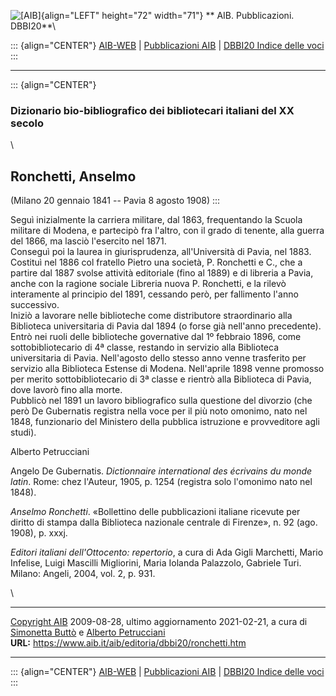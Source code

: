 ![\[AIB\]](/aib/wi/aibv72.gif){align="LEFT" height="72" width="71"}
** AIB. Pubblicazioni. DBBI20**\

::: {align="CENTER"}
[AIB-WEB](/) \| [Pubblicazioni AIB](/pubblicazioni/) \| [DBBI20 Indice
delle voci](dbbi20.htm)
:::

------------------------------------------------------------------------

::: {align="CENTER"}
### Dizionario bio-bibliografico dei bibliotecari italiani del XX secolo

\

## Ronchetti, Anselmo

(Milano 20 gennaio 1841 -- Pavia 8 agosto 1908)
:::

Seguì inizialmente la carriera militare, dal 1863, frequentando la
Scuola militare di Modena, e partecipò fra l\'altro, con il grado di
tenente, alla guerra del 1866, ma lasciò l\'esercito nel 1871.\
Conseguì poi la laurea in giurisprudenza, all\'Università di Pavia, nel
1883.\
Costituì nel 1886 col fratello Pietro una società, P. Ronchetti e C.,
che a partire dal 1887 svolse attività editoriale (fino al 1889) e di
libreria a Pavia, anche con la ragione sociale Libreria nuova P.
Ronchetti, e la rilevò interamente al principio del 1891, cessando però,
per fallimento l\'anno successivo.\
Iniziò a lavorare nelle biblioteche come distributore straordinario alla
Biblioteca universitaria di Pavia dal 1894 (o forse già nell\'anno
precedente).\
Entrò nei ruoli delle biblioteche governative dal 1º febbraio 1896, come
sottobibliotecario di 4ª classe, restando in servizio alla Biblioteca
universitaria di Pavia. Nell\'agosto dello stesso anno venne trasferito
per servizio alla Biblioteca Estense di Modena. Nell\'aprile 1898 venne
promosso per merito sottobibliotecario di 3ª classe e rientrò alla
Biblioteca di Pavia, dove lavorò fino alla morte.\
Pubblicò nel 1891 un lavoro bibliografico sulla questione del divorzio
(che però De Gubernatis registra nella voce per il più noto omonimo,
nato nel 1848, funzionario del Ministero della pubblica istruzione e
provveditore agli studi).

Alberto Petrucciani

Angelo De Gubernatis. *Dictionnaire international des écrivains du monde
latin*. Rome: chez l\'Auteur, 1905, p. 1254 (registra solo l\'omonimo
nato nel 1848).

*Anselmo Ronchetti*. «Bollettino delle pubblicazioni italiane ricevute
per diritto di stampa dalla Biblioteca nazionale centrale di Firenze»,
n. 92 (ago. 1908), p. xxxj.

*Editori italiani dell\'Ottocento: repertorio*, a cura di Ada Gigli
Marchetti, Mario Infelise, Luigi Mascilli Migliorini, Maria Iolanda
Palazzolo, Gabriele Turi. Milano: Angeli, 2004, vol. 2, p. 931.

\

------------------------------------------------------------------------

[Copyright AIB](/su-questo-sito/dichiarazione-di-copyright-aib-web/)
2009-08-28, ultimo aggiornamento 2021-02-21, a cura di [Simonetta
Buttò](/aib/redazione3.htm) e [Alberto
Petrucciani](/su-questo-sito/redazione-aib-web/)\
**URL:** https://www.aib.it/aib/editoria/dbbi20/ronchetti.htm

------------------------------------------------------------------------

::: {align="CENTER"}
[AIB-WEB](/) \| [Pubblicazioni AIB](/pubblicazioni/) \| [DBBI20 Indice
delle voci](dbbi20.htm)
:::
